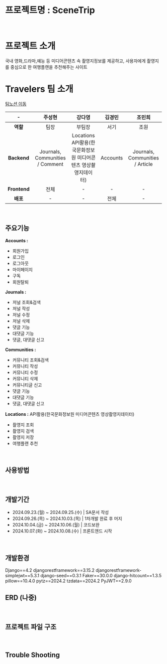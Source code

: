 # 프로젝트명 : SceneTrip
<br>

# 프로젝트 소개
국내 영화,드라마,예능 등 미디어콘텐츠 속 촬영지정보를 제공하고, 사용자에게 촬영지를 중심으로 한 여행플랜을 추천해주는 사이트
<br>

# Travelers 팀 소개
  
[팀노션 이동](https://www.notion.so/teamsparta/Travelers-fff2dc3ef5148189b38ff20c0d472b26)

| - |주성현|강다영|김경민|조민희|
|:---:|:---:|:---:|:---:|:---:|
| <b>역할</b> |팀장|부팀장|서기|조원|
| <b>Backend</b> |Journals, Communities / Comment| Locations <br>API활용(한국문화정보원 미디어콘텐츠 영상촬영지데이터) | Accounts | Journals, Communities / Article |
| <b>Frontend</b> | 전체 | - | - | - |
| <b>배포</b> | - | - | 전체 | - |
<br>

## 주요기능
**Accounts :**
- 회원가입
- 로그인
- 로그아웃
- 마이페이지
- 구독
- 회원탈퇴
  
**Journals :**
- 저널 조회&검색
- 저널 작성
- 저널 수정
- 저널 삭제
- 댓글 기능
- 대댓글 기능
- 댓글, 대댓글 신고
  
**Communities :**
- 커뮤니티 조회&검색
- 커뮤니티 작성
- 커뮤니티 수정
- 커뮤니티 삭제
- 커뮤니티글 신고
- 댓글 기능
- 대댓글 기능
- 댓글, 대댓글 신고
  
**Locations :** API활용(한국문화정보원 미디어콘텐츠 영상촬영지데이터)
- 촬영지 조회
- 촬영지 검색
- 촬영지 저장 
- 여행플랜 추천

<br>

## 사용방법

<br>

## 개발기간
- 2024.09.23.(월) ~ 2024.09.25.(수) | SA문서 작성
- 2024.09.26.(목) ~ 2024.10.03.(목) | 1차개발 완료 후 머지
- 2024.10.04.(금) ~ 2024.10.06.(월) | 코드보완
- 2024.10.07.(화) ~ 2024.10.08.(수) | 프론트엔드 시작
<br>

## 개발환경
Django==4.2
djangorestframework==3.15.2
djangorestframework-simplejwt==5.3.1
django-seed==0.3.1
Faker==30.0.0
django-hitcount==1.3.5
pillow==10.4.0
pytz==2024.2
tzdata==2024.2
PyJWT==2.9.0
<br>


## ERD (나중)
<br>

## 프로젝트 파일 구조 
<br>

## Trouble Shooting
